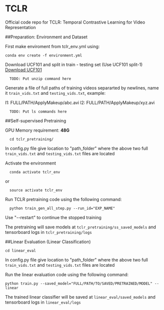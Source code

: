 # TCLR
Official code repo for TCLR: Temporal Contrastive Learning for Video Representation

##Preparation: Environment and Dataset

First make enviroment from tclr_env.yml using:

  ```
  conda env create -f environment.yml
  ```

Download UCF101   and split in train - testing set (Use UCF101 split-1)
[Download UCF101](https://www.crcv.ucf.edu/data/UCF101/UCF101.rar)

```
  TODO: Put unzip command here
  ```

Generate a file of full paths of training videos separarted by newlines, name it `train_vids.txt` and `testing_vids.txt`, example:

l1: FULL/PATH/ApplyMakeup/abc.avi
l2: FULL/PATH/ApplyMakeup/xyz.avi

```
  TODO: Put ls commands here
  ```
  
##Self-supervised Pretraining

GPU Memory requirement: **48G**

```
  cd tclr_pretraining/
  ```
  
In config.py file give location to "path_folder" where the above two full `train_vids.txt` and `testing_vids.txt` files are located 

Activate the environment
```
  conda activate tclr_env
  ```
or 
```
  source activate tclr_env
  ```



Run TCLR pretraining code using the following command:
```
  python train_gen_all_step.py --run_id="EXP_NAME"
  ```

Use "--restart" to continue the stopped training

The pretraining will save models at `tclr_pretraining/ss_saved_models` and tensorboard logs in `tclr_pretraining/logs`

##Linear Evaluation (Linear Classification)
```
cd linear_eval
  ```


In config.py file give location to "path_folder" where the above two full `train_vids.txt` and `testing_vids.txt` files are located 

Run the linear evaluation code using the following command:

```
python train.py --saved_model="FULL/PATH/TO/SAVED/PRETRAINED/MODEL" --linear
  ```

The trained linear classifier will be saved at `linear_eval/saved_models` and tensorboard logs in `linear_eval/logs`

